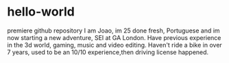 # hello-world
premiere github repository
I am Joao, im 25 done fresh, Portuguese and im now starting a new adventure, SEI at GA London.
Have previous experience in the 3d world, gaming, music and video editing.
Haven't ride a bike in over 7 years, used to be an 10/10 experience,then driving license happened.
